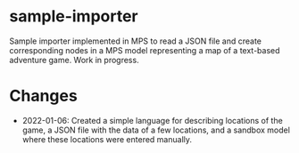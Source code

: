 # sample-importer

Sample importer implemented in MPS to read a JSON file and create corresponding nodes in a MPS model representing a map of a text-based adventure game. Work in progress.

# Changes

- 2022-01-06: Created a simple language for describing locations of the game, a JSON file with the data of a few
  locations, and a sandbox model where these locations were entered manually.